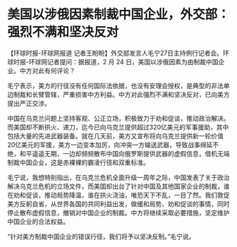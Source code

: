 # 美国以涉俄因素制裁中国企业，外交部：强烈不满和坚决反对

【环球时报-环球网报道 记者王盼盼】外交部发言人毛宁27日主持例行记者会。环球时报-环球网记者提问：据报道，2 月 24
日，美国以涉俄因素为由制裁中国企业。中方对此有何评论？

毛宁表示，美方的行径没有任何国际法依据，也没有安理会授权，是典型的非法单边制裁和长臂管辖，严重损害中方利益。中方对此强烈不满和坚决反对，已向美方提出严正交涉。

中国在乌克兰问题上坚持客观、公正立场，积极致力于劝和促谈，推动政治解决。而美国却不断拱火、递刀，迄今已向乌克兰提供超过320亿美元的军事援助，其中包括大量的先进武器装备。就在几天前，美方又宣布将向乌克兰提供新一轮价值20亿美元的军援，美方一边变本加厉，向冲突一方输送武器，导致战事绵延不绝，和平遥遥无期，一边却频频散布中国向俄罗斯提供武器的虚假信息，借机无端制裁中国企业，这是赤裸裸的霸凌行径和双重标准。

毛宁说，我想特别指出，在乌克兰危机全面升级一周年之际，中国发表了关于政治解决乌克兰危机的立场文件，而美国却出台了针对中国及其他国家企业的制裁，谁在劝和促谈，推动局势降温，谁在拱火浇油，唯恐天下不乱，一目了然。我们敦促美方反躬自省，从世界各国的共同利益出发，做缓和局势、劝和促谈的事情，同时停止散布虚假信息，撤销对中国企业的制裁。中方将继续采取必要措施，坚定维护中国企业的合法权益。

“针对美方制裁中国企业的错误行径，我们将予以坚决反制。”毛宁说。

